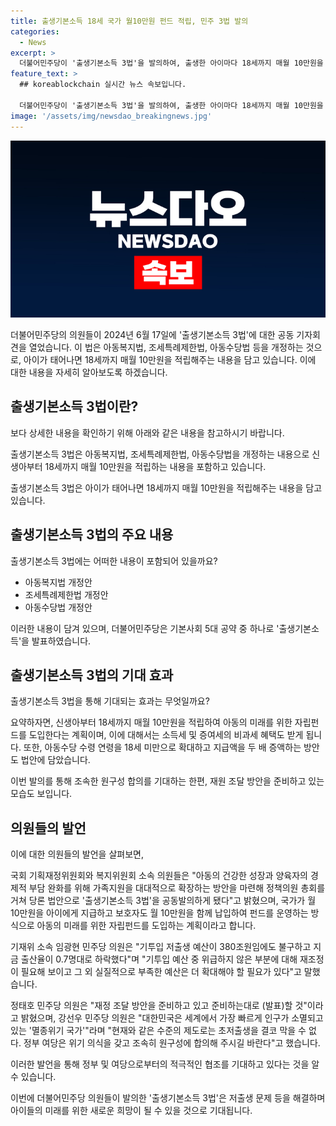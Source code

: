 ```yaml
---
title: 출생기본소득 18세 국가 월10만원 펀드 적립, 민주 3법 발의
categories:
  - News
excerpt: >
  더불어민주당이 '출생기본소득 3법'을 발의하여, 출생한 아이마다 18세까지 매월 10만원을 정부와 보호자가 각각 아이의 계좌에 적립하는 내용이다. 이로써 저출생 문제를 해결하고 아동의 건강한 성장과 양육자의 경제적 부담을 완화하고자 한다. 또한, 기본사회 5대 공약 중 하나로 '우리아이 자립펀드'를 도입하여 아동이 18세가 될 때까지 쓰지 못하고, 청년기에 이용할 수 있는 펀드를 운영한다. 이와 더불어 아동수당 수령 연령을 8세 미만에서 18세 미만으로 확대하고, 지급액을 두 배로 증액하는 등의 내용이 포함되어 있다.
feature_text: >
  ## koreablockchain 실시간 뉴스 속보입니다.

  더불어민주당이 '출생기본소득 3법'을 발의하여, 출생한 아이마다 18세까지 매월 10만원을 정부와 보호자가 각각 아이의 계좌에 적립하는 내용이다. 이로써 저출생 문제를 해결하고 아동의 건강한 성장과 양육자의 경제적 부담을 완화하고자 한다. 또한, 기본사회 5대 공약 중 하나로 '우리아이 자립펀드'를 도입하여 아동이 18세가 될 때까지 쓰지 못하고, 청년기에 이용할 수 있는 펀드를 운영한다. 이와 더불어 아동수당 수령 연령을 8세 미만에서 18세 미만으로 확대하고, 지급액을 두 배로 증액하는 등의 내용이 포함되어 있다.
image: '/assets/img/newsdao_breakingnews.jpg'
---
```


<p><img src="/assets/img/newsdao_breakingnews.jpg" alt="koreablockchain 속보" /></p>

<p>더불어민주당의 의원들이 2024년 6월 17일에 '출생기본소득 3법'에 대한 공동 기자회견을 열었습니다. 이 법은 아동복지법, 조세특례제한법, 아동수당법 등을 개정하는 것으로, 아이가 태어나면 18세까지 매월 10만원을 적립해주는 내용을 담고 있습니다. 이에 대한 내용을 자세히 알아보도록 하겠습니다.</p>

<h2 data-ke-size="size26">출생기본소득 3법이란?</h2>

<p>보다 상세한 내용을 확인하기 위해 아래와 같은 내용을 참고하시기 바랍니다. </p>

<p>출생기본소득 3법은 아동복지법, 조세특례제한법, 아동수당법을 개정하는 내용으로 신생아부터 18세까지 매월 10만원을 적립하는 내용을 포함하고 있습니다.</p>

<p data-ke-size="size16">출생기본소득 3법은 아이가 태어나면 18세까지 매월 10만원을 적립해주는 내용을 담고 있습니다.</p>

<h2 data-ke-size="size26">출생기본소득 3법의 주요 내용</h2>

<p>출생기본소득 3법에는 어떠한 내용이 포함되어 있을까요?</p>

<ul>
  <li>아동복지법 개정안</li>
  <li>조세특례제한법 개정안</li>
  <li>아동수당법 개정안</li>
</ul>

<p>이러한 내용이 담겨 있으며, 더불어민주당은 기본사회 5대 공약 중 하나로 '출생기본소득'을 발표하였습니다.</p>

<h2 data-ke-size="size26">출생기본소득 3법의 기대 효과</h2>

<p>출생기본소득 3법을 통해 기대되는 효과는 무엇일까요?</p>

<p>요약하자면, 신생아부터 18세까지 매월 10만원을 적립하여 아동의 미래를 위한 자립펀드를 도입한다는 계획이며, 이에 대해서는 소득세 및 증여세의 비과세 혜택도 받게 됩니다. 또한, 아동수당 수령 연령을 18세 미만으로 확대하고 지급액을 두 배 증액하는 방안도 법안에 담았습니다.</p>

<p>이번 발의를 통해 조속한 원구성 합의를 기대하는 한편, 재원 조달 방안을 준비하고 있는 모습도 보입니다.</p>

<h2 data-ke-size="size26">의원들의 발언</h2>

<p>이에 대한 의원들의 발언을 살펴보면,</p>

<p>국회 기획재정위원회와 복지위원회 소속 의원들은 "아동의 건강한 성장과 양육자의 경제적 부담 완화를 위해 가족지원을 대대적으로 확장하는 방안을 마련해 정책의원 총회를 거쳐 당론 법안으로 '출생기본소득 3법'을 공동발의하게 됐다"고 밝혔으며, 국가가 월 10만원을 아이에게 지급하고 보호자도 월 10만원을 함께 납입하여 펀드를 운영하는 방식으로 아동의 미래를 위한 자립펀드를 도입하는 계획이라고 합니다.</p>

<p>기재위 소속 임광현 민주당 의원은 "기투입 저출생 예산이 380조원임에도 불구하고 지금 출산율이 0.7명대로 하락했다"며 "기투입 예산 중 위급하지 않은 부분에 대해 재조정이 필요해 보이고 그 외 실질적으로 부족한 예산은 더 확대해야 할 필요가 있다"고 말했습니다.</p>

<p>정태호 민주당 의원은 "재정 조달 방안을 준비하고 있고 준비하는대로 (발표)할 것"이라고 밝혔으며, 강선우 민주당 의원은 "대한민국은 세계에서 가장 빠르게 인구가 소멸되고 있는 '멸종위기 국가'"라며 "현재와 같은 수준의 제도로는 초저출생을 결코 막을 수 없다. 정부 여당은 위기 의식을 갖고 조속히 원구성에 합의해 주시길 바란다"고 했습니다.</p>

<p>이러한 발언을 통해 정부 및 여당으로부터의 적극적인 협조를 기대하고 있다는 것을 알 수 있습니다.</p>

<p>이번에 더불어민주당 의원들이 발의한 '출생기본소득 3법'은 저출생 문제 등을 해결하며 아이들의 미래를 위한 새로운 희망이 될 수 있을 것으로 기대됩니다.</p>

